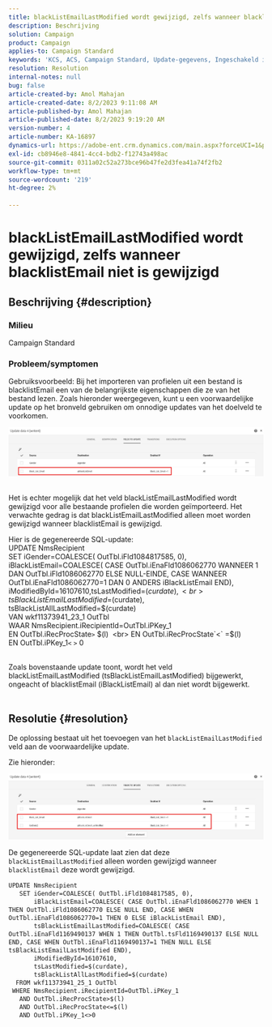 ```yaml
---
title: blackListEmailLastModified wordt gewijzigd, zelfs wanneer blacklistEmail niet is gewijzigd
description: Beschrijving
solution: Campaign
product: Campaign
applies-to: Campaign Standard
keywords: 'KCS, ACS, Campaign Standard, Update-gegevens, Ingeschakeld indien, blacklistEmail, blackListEmailLastModified '
resolution: Resolution
internal-notes: null
bug: false
article-created-by: Amol Mahajan
article-created-date: 8/2/2023 9:11:08 AM
article-published-by: Amol Mahajan
article-published-date: 8/2/2023 9:19:20 AM
version-number: 4
article-number: KA-16897
dynamics-url: https://adobe-ent.crm.dynamics.com/main.aspx?forceUCI=1&pagetype=entityrecord&etn=knowledgearticle&id=d2a14d7e-1431-ee11-bdf3-6045bd006b3d
exl-id: cb8946e8-4841-4cc4-bdb2-f12743a498ac
source-git-commit: 0311a02c52a273bce96b47fe2d3fea41a74f2fb2
workflow-type: tm+mt
source-wordcount: '219'
ht-degree: 2%

---
```


# blackListEmailLastModified wordt gewijzigd, zelfs wanneer blacklistEmail niet is gewijzigd

## Beschrijving {#description}


### <b>Milieu</b>

Campaign Standard



### <b>Probleem/symptomen</b>

Gebruiksvoorbeeld: Bij het importeren van profielen uit een bestand is blacklistEmail een van de belangrijkste eigenschappen die ze van het bestand lezen. Zoals hieronder weergegeven, kunt u een voorwaardelijke update op het bronveld gebruiken om onnodige updates van het doelveld te voorkomen.



![](assets/___d3a14d7e-1431-ee11-bdf3-6045bd006b3d___.jpeg)


<br>Het is echter mogelijk dat het veld blackListEmailLastModified wordt gewijzigd voor alle bestaande profielen die worden geïmporteerd. Het verwachte gedrag is dat blackListEmailLastModified alleen moet worden gewijzigd wanneer blacklistEmail is gewijzigd.

Hier is de gegenereerde SQL-update:
<br>UPDATE NmsRecipient 
<br> SET iGender=COALESCE( OutTbl.iFld1084817585, 0),
<br> iBlackListEmail=COALESCE( CASE OutTbl.iEnaFld1086062770 WANNEER 1 DAN OutTbl.iFld1086062770 ELSE NULL-EINDE, CASE WANNEER OutTbl.iEnaFld1086062770=1 DAN 0 ANDERS iBlackListEmail END),
<br> iModifiedById=16107610,tsLastModified=$(curdate),
<br> tsBlackListEmailLastModified=$(curdate),
<br> tsBlackListAllLastModified=$(curdate) 
<br> VAN wkf11373941_23_1 OutTbl 
<br> WAAR NmsRecipient.iRecipientId=OutTbl.iPKey_1 
<br> EN OutTbl.iRecProcState`>` $(l) 
<br> EN OutTbl.iRecProcState`<` =$(l) 
<br> EN OutTbl.iPKey_1`<` `>` 0


<br>Zoals bovenstaande update toont, wordt het veld blackListEmailLastModified (tsBlackListEmailLastModified) bijgewerkt, ongeacht of blacklistEmail (iBlackListEmail) al dan niet wordt bijgewerkt.<br> 

## Resolutie {#resolution}


De oplossing bestaat uit het toevoegen van het `blackListEmailLastModified` veld aan de voorwaardelijke update.

Zie hieronder:

![](assets/46d6b7ee-ab97-eb11-b1ac-002248093c2a.png)

De gegenereerde SQL-update laat zien dat deze `blackListEmailLastModified` alleen worden gewijzigd wanneer `blacklistEmail` deze wordt gewijzigd.




```
UPDATE NmsRecipient 
   SET iGender=COALESCE( OutTbl.iFld1084817585, 0),
       iBlackListEmail=COALESCE( CASE OutTbl.iEnaFld1086062770 WHEN 1 THEN OutTbl.iFld1086062770 ELSE NULL END, CASE WHEN OutTbl.iEnaFld1086062770=1 THEN 0 ELSE iBlackListEmail END),
       tsBlackListEmailLastModified=COALESCE( CASE OutTbl.iEnaFld1169490137 WHEN 1 THEN OutTbl.tsFld1169490137 ELSE NULL END, CASE WHEN OutTbl.iEnaFld1169490137=1 THEN NULL ELSE tsBlackListEmailLastModified END),
       iModifiedById=16107610,
       tsLastModified=$(curdate),
       tsBlackListAllLastModified=$(curdate) 
  FROM wkf11373941_25_1 OutTbl 
 WHERE NmsRecipient.iRecipientId=OutTbl.iPKey_1 
   AND OutTbl.iRecProcState>$(l) 
   AND OutTbl.iRecProcState<=$(l) 
   AND OutTbl.iPKey_1<>0
```
